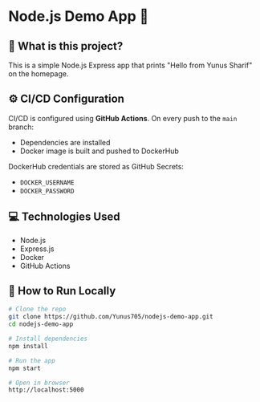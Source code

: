 # Node.js Demo App 🚀

## 📌 What is this project?
This is a simple Node.js Express app that prints "Hello from Yunus Sharif" on the homepage.

## ⚙️ CI/CD Configuration
CI/CD is configured using **GitHub Actions**. On every push to the `main` branch:
- Dependencies are installed
- Docker image is built and pushed to DockerHub

DockerHub credentials are stored as GitHub Secrets:
- `DOCKER_USERNAME`
- `DOCKER_PASSWORD`

## 💻 Technologies Used
- Node.js
- Express.js
- Docker
- GitHub Actions

## 🧪 How to Run Locally

```bash
# Clone the repo
git clone https://github.com/Yunus705/nodejs-demo-app.git
cd nodejs-demo-app

# Install dependencies
npm install

# Run the app
npm start

# Open in browser
http://localhost:5000
